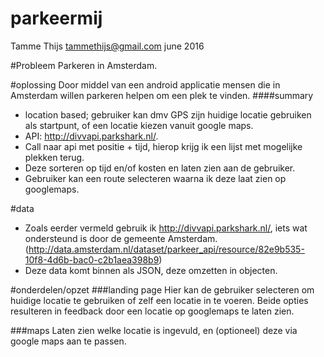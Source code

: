 # parkeermij
Tamme Thijs
tammethijs@gmail.com
june 2016

#Probleem
Parkeren in Amsterdam.

#oplossing
Door middel van een android applicatie mensen die in Amsterdam willen parkeren helpen om een plek te vinden.
####summary
 - location based; gebruiker kan dmv GPS zijn huidige locatie gebruiken als startpunt, of een locatie kiezen vanuit google maps.
 - API: http://divvapi.parkshark.nl/.
 - Call naar api met positie + tijd, hierop krijg ik een lijst met mogelijke plekken terug.
 - Deze sorteren op tijd en/of kosten en laten zien aan de gebruiker.
 - Gebruiker kan een route selecteren waarna ik deze laat zien op googlemaps.

#data
- Zoals eerder vermeld gebruik ik http://divvapi.parkshark.nl/, iets wat ondersteund is door de gemeente
Amsterdam. (http://data.amsterdam.nl/dataset/parkeer_api/resource/82e9b535-10f8-4d6b-bac0-c2b1aea398b9)
- Deze data komt binnen als JSON, deze omzetten in objecten.

#onderdelen/opzet
###landing page
Hier kan de gebruiker selecteren om huidige locatie te gebruiken of zelf een locatie in te voeren. Beide opties
resulteren in feedback door een locatie op googlemaps te laten zien.

###maps
Laten zien welke locatie is ingevuld, en (optioneel) deze via google maps aan te passen.


 




